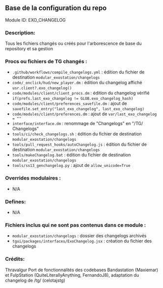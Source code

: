 ## Base de la configuration du repo

Module ID: EXO_CHANGELOG

### Description:

Tous les fichiers changés ou créés pour l'arborescence de base du repository et sa gestion

### Procs ou fichiers de TG changés :
- `.github/workflows/compile_changelogs.yml` : édition du fichier de destination `modular_exostation/changelogs`
- `code/_onclick/hud/new_player.dm` : édition du changelog affiché `usr.client?.exo_changelog()`
- `code/modules/client/client_procs.dm` : édition du changelog vérifié `if(prefs.last_exo_changelog != GLOB.exo_changelog_hash)`
- `code/modules/client/preferences_savefile.dm` : ajout de `savefile.set_entry("last_exo_changelog", last_exo_changelog)`
- `code/modules/client/preferences.dm` : ajout de `var/last_exo_changelog = ""`
- `interface/interface.dm` : renommage de "Changelogs" en "/TG/ Changelogs"
- `tools/ci/check_changelogs.sh` : édition du fichier de destination `modular_exostation/changelogs`
- `tools/pull_request_hooks/autoChangelog.js` : édition du fichier de destination `modular_exostation/changelogs`
- `tools/makeChangelog.bat` : édition du fichier de destination `modular_exostation/changelogs`
- `tools/ss13_genchangelog.py` : ajout de `allow_unicode=True`

### Overrides modulaires :

- N/A

### Defines:

- N/A

### Fichiers inclus qui ne sont pas contenus dans ce module :
- `modular_exostation/changelogs` : dossier des changelogs archivés
- `tgui/packages/interfaces/ExoChangelog.jsx` : création du fichier des changelogs

### Crédits:
Thravalgur
Port de fonctionnalités des codebases Bandastation (Maxiemar) et FulpStation (QuiteLiterallyAnything, FernandoJ8), adaptation du changelog de /tg/ (celotajstg)
